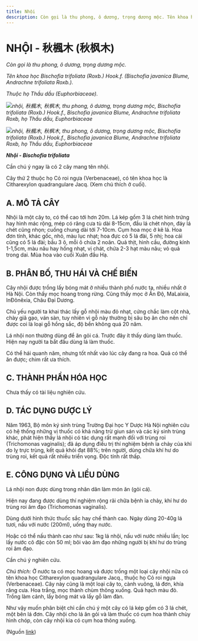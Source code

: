 ```yaml
---
title: Nhội
description: Còn gọi là thu phong, ô dương, trọng dương mộc. Tên khoa học Bischofia trifoliata (Roxb.) Hook.f. (Bischofia javanica Blume, Andrachne trifoliata Roxb.). Thuộc họ Thầu dầu (Euphorbiaceae). Cần chú ý ngay là có 2 cây mang tên nhội. Cây thứ 2 thuộc họ Cỏ roi ngựa (Verbenaceae), có tên khoa học là Citharexylon quadrangulare Jacq.
---
```

# NHỘI - 秋楓木 (秋枫木)

*Còn gọi là thu phong, ô dương, trọng dương mộc.*

*Tên khoa học Bischofia trifoliata (Roxb.) Hook.f. (Bischofia javanica Blume, Andrachne trifoliata Roxb.).*

*Thuộc họ Thầu dầu (Euphorbiaceae).*

*![nhội, 秋楓木, 秋枫木, thu phong, ô dương, trọng dương mộc, Bischofia trifoliata \(Roxb.\) Hook.f., Bischofia javanica Blume, Andrachne trifoliata Roxb, họ Thầu dầu, Euphorbiaceae](/imgs/do-tat-loi/ctvvtvn/nhoi.jpg)*

*![nhội, 秋楓木, 秋枫木, thu phong, ô dương, trọng dương mộc, Bischofia trifoliata \(Roxb.\) Hook.f., Bischofia javanica Blume, Andrachne trifoliata Roxb, họ Thầu dầu, Euphorbiaceae](/imgs/do-tat-loi/ctvvtvn/nhoi-2.jpg)*

***Nhội - Bischofia trifoliata***

Cần chú ý ngay là có 2 cây mang tên nhội.

Cây thứ 2 thuộc họ Cỏ roi ngựa (Verbenaceae), có tên khoa học là Citharexylon quadrangulare Jacq. (Xem chú thích ở cuối).

## A. MÔ TẢ CÂY

Nhội là một cây to, có thể cao tới hơn 20m. Lá kép gồm 3 lá chét hình trứng hay hình mác rộng, mép có răng cưa tù dài 8-15cm, đầu lá chét nhọn, đáy lá chét cũng nhọn; cuống chung dài tới 7-10cm. Cụm hoa mọc ở kẽ lá. Hoa đơn tính, khác gốc, nhỏ, màu lục nhạt; hoa đực có 5 lá đài, 5 nhị; hoa cái cũng có 5 lá đài; bầu 3 ô, mỗi ô chứa 2 noãn. Quả thịt, hình cầu, đường kính 1-1,5cm, màu nâu hay hồng nhạt, vị chát, chứa 2-3 hạt màu nâu; vỏ quả trong dai. Mùa hoa vào cuối Xuân đầu Hạ.

## B. PHÂN BỐ, THU HÁI VÀ CHẾ BIẾN

Cây nhội được trồng lấy bóng mát ở nhiều thành phố nước ta, nhiều nhất ở Hà Nội. Còn thấy mọc hoang trong rừng. Cũng thấy mọc ở Ấn Độ, MaLaixia, InĐônêxia, Châu Đại Dương.

Chủ yếu người ta khai thác lấy gỗ nhội màu đỏ nhạt, cứng chắc làm cột nhà, chày giã gạo, ván sàn, tuy nhiên vì gỗ này thường bị sâu bọ ăn cho nên chỉ được coi là loại gỗ hồng sắc, độ bền không quá 20 năm.

Lá nhội non thường dùng để ăn gỏi cá. Trước đây ít thấy dùng làm thuốc. Hiện nay người ta bắt đầu dùng lá làm thuốc.

Có thể hái quanh năm, nhưng tốt nhất vào lúc cây đang ra hoa. Quả có thể ăn được; chim rất ưa thích.

## C. THÀNH PHẦN HÓA HỌC

Chưa thấy có tài liệu nghiên cứu.

## D. TÁC DỤNG DƯỢC LÝ

Năm 1963, Bộ môn ký sinh trùng Trường Đại học Y Dược Hà Nội nghiên cứu có hệ thống những vị thuốc có khả năng trừ giun sán và các ký sinh trùng khác, phát hiện thấy lá nhội có tác dụng rất mạnh đối với trùng roi (Trichomonas vaginalis); đã áp dụng điều trị thí nghiệm bệnh ỉa chảy của khỉ do lỵ trực trùng, kết quả khỏi đạt 88%; trên người, dùng chữa khí hư do trùng roi, kết quả rất nhiều triển vọng. Độc tính rất thấp.

## E. CÔNG DỤNG VÀ LIỀU DÙNG

Lá nhội non được dùng trong nhân dân làm món ăn (gỏi cá).

Hiện nay đang được dùng thí nghiệm rộng rãi chữa bệnh ỉa chảy, khí hư do trùng roi âm đạo (Trichomonas vaginalis).

Dùng dưới hình thức thuốc sắc hay chế thành cao. Ngày dùng 20-40g lá tươi, nấu với nước (200ml), uống thay nước.

Hoặc có thể nấu thành cao như sau: 1kg lá nhội, nấu với nước nhiều lần; lọc lấy nước cô đặc còn 50 ml; bôi vào âm đạo những người bị khí hư do trùng roi âm đạo.

Cần chú ý nghiên cứu.

*Chú thích:* Ở nước ta có mọc hoang và được trồng một loại cây nhội nữa có tên khoa học Citharexylon quadrangulare Jacq., thuộc họ Cỏ roi ngựa (Verbenaceae). Cây này cũng là một loại cây to, cành vuông, lá đơn, khía răng cưa. Hoa trắng, mọc thành chùm thõng xuống. Quả hạch màu đỏ. Trồng làm cảnh, lấy bóng mát và lấy gỗ làm đàn.

Như vậy muốn phân biệt chỉ cần chú ý một cây có lá kép gồm có 3 lá chét, một bên lá đơn. Cây nhội cho lá ăn gỏi và làm thuốc có cụm hoa thành chùy hình chóp, còn cây nhội kia có cụm hoa thõng xuống.

(Nguồn <a href="http://www.thuocvuonnha.com/nhung-cay-thuoc-va-vi-thuoc-viet-nam/ket-qua-tra-cuu/nhoi" target="_blank">link</a>)
